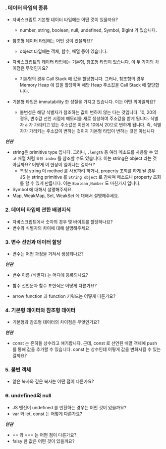 ### . 데이터 타입의 종류

- 자바스크립트 기본형 데이터 타입에는 어떤 것이 있을까요?
	- number, string, boolean, null, undefined, Symbol, BigInt 가 있습니다.
    
- 참조형 데이터 타입에는 어떤 것이 있을까요?
	- object 타입에는 객체, 함수, 배열 등이 있습니다.
    
- 자바스크립트의 데이터 타입에는 기본형, 참조형 타입이 있습니다. 이 두 가지의 차이점은 무엇인가요?
	- 기본형의 경우 Call Stack 에 값을 할당합니다. 그러나, 참조형의 경우 Memory Heap 에 값을 할당하며 해당 Heap 주소값을 Call Stack 에 할당합니다.
    
- 기본형 타입은 immutability 한 성질을 가지고 있습니다. 이는 어떤 의미일까요?
	- 불변성은 해당 식별자가 참조하는 값이 변하지 않는 다는 것입니다. 10, 20의 경우, 변수값 선언 시점에 메모리를 새로 생성하여 주소값을 받게 됩니다. 식별자 a 가 가리키고 있는 주소값은 이전에 10에서 20으로 변하게 됩니다. 즉, 식별자가 가리키는 주소값이 변하는 것이지 기본형 타입이 변하는 것은 아닙니다


_**연관**_

- string은 primitive type 입니다. 그러나, `.length` 등 여러 메소드를 사용할 수 있고 배열 처럼 `특정 index` 를 참조할 수도 있습니다. 이는 string은 object 라는 것 아닐까요? 어떻게 이 현상이 일어나는 걸까요?
	- 특정 string 이 method 를 사용하려 하거나, property 조회를 하게 될 경우 JS 는 string primitive 를 `String object` 로 감싸며 메소드나 property 조회를 할 수 있게 만듭니다. 이는 `Boolean` ,`Number` 도 마찬가지 입니다.
- Symbol 에 대해서 설명해주세요.
- Map, WeakMap, Set, WeakSet 에 대해서 설명해주세요.

### 2. 데이터 타입에 관한 배경지식



- 자바스크립트에서 숫자의 경우 몇 바이트를 할당하나요?
- 변수와 식별자의 차이에 대해 설명해주세요.

### 3. 변수 선언과 데이터 할당


- 변수는 어떤 과정을 거쳐서 생성되나요?

_**연관**_

- 변수 이름 (식별자) 는 어디에 등록되나요?
    
- 함수 선언문과 함수 표현식은 어떻게 다른가요?
    
- arrow function 과 function 키워드는 어떻게 다른가요?
    

### 4. 기본형 데이터와 참조형 데이터



- 기본형과 참조형 데이터의 차이점은 무엇인가요?

_**연관**_

- const 는 흔히들 상수라고 얘기합니다. 근데, const 로 선언된 배열 객체에 push 를 통해 값을 추가할 수 있습니다. const 는 상수인데 어떻게 값을 변화시킬 수 있는 걸까요?

### 5. 불변 객체


- 얕은 복사와 깊은 복사는 어떤 점이 다른가요?

### 6. undefined와 null



- JS 엔진이 undefined 를 반환하는 경우는 어떤 것이 있을까요?
- var 와 let, const 는 어떻게 다른가요?

_**연관**_

- == 와 === 는 어떤 점이 다른가요?
- falsy 한 값은 어떤 것이 있을까요?